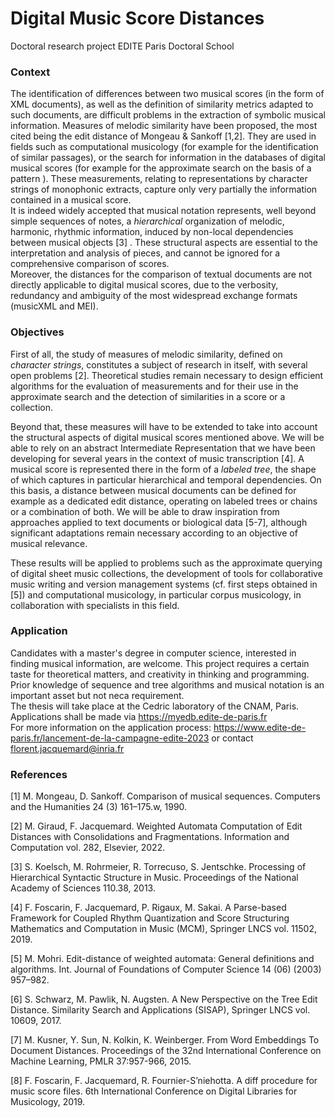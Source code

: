 # Digital Music Score Distances

Doctoral research project
EDITE Paris Doctoral School

### Context

The identification of differences between two musical scores (in the form of XML documents), as well as the definition of similarity metrics adapted to such documents, are difficult problems in the extraction of symbolic musical information.
Measures of melodic similarity have been proposed, the most cited being the edit distance of Mongeau & Sankoff [1,2]. They are used in fields such as computational musicology (for example for the identification of similar passages), or the search for information in the databases of digital musical scores (for example for the approximate search on the basis of a pattern ). These measurements, relating to representations by character strings of monophonic extracts, capture only very partially the information contained in a musical score.  
It is indeed widely accepted that musical notation represents, well beyond simple sequences of notes, a *hierarchical* organization of melodic, harmonic, rhythmic information, induced by non-local dependencies between musical objects [3] . These structural aspects are essential to the interpretation and analysis of pieces, and cannot be ignored for a comprehensive comparison of scores.  
Moreover, the distances for the comparison of textual documents are not directly applicable to digital musical scores, due to the verbosity, redundancy and ambiguity of the most widespread exchange formats (musicXML and MEI).

### Objectives

First of all, the study of measures of melodic similarity, defined on *character strings*, constitutes a subject of research in itself, with several open problems [2]. Theoretical studies remain necessary to design efficient algorithms for the evaluation of measurements and for their use in the approximate search and the detection of similarities in a score or a collection.

Beyond that, these measures will have to be extended to take into account the structural aspects of digital musical scores mentioned above. We will be able to rely on an abstract Intermediate Representation that we have been developing for several years in the context of music transcription [4]. A musical score is represented there in the form of a *labeled tree*, the shape of which captures in particular hierarchical and temporal dependencies. On this basis, a distance between musical documents can be defined for example as a dedicated edit distance, operating on labeled trees or chains or a combination of both. We will be able to draw inspiration from approaches applied to text documents or biological data [5-7], although significant adaptations remain necessary according to an objective of musical relevance.

These results will be applied to problems such as the approximate querying of digital sheet music collections, the development of tools for collaborative music writing and version management systems (cf. first steps obtained in [5]) and computational musicology, in particular corpus musicology, in collaboration with specialists in this field.

### Application

Candidates with a master's degree in computer science, interested in finding musical information, are welcome. This project requires a certain taste for theoretical matters, and creativity in thinking and programming. Prior knowledge of sequence and tree algorithms and musical notation is an important asset but not neca requirement.  
The thesis will take place at the Cedric laboratory of the CNAM, Paris.  
Applications shall be made via https://myedb.edite-de-paris.fr  
For more information on the application process:
https://www.edite-de-paris.fr/lancement-de-la-campagne-edite-2023
or contact florent.jacquemard@inria.fr

### References

[1] M. Mongeau, D. Sankoff.
Comparison of musical sequences.
Computers and the Humanities 24 (3) 161–175.w, 1990.

[2] M. Giraud, F. Jacquemard.
Weighted Automata Computation of Edit Distances with Consolidations and Fragmentations.
Information and Computation vol. 282, Elsevier, 2022.

[3] S. Koelsch, M. Rohrmeier, R. Torrecuso, S. Jentschke.
Processing of Hierarchical Syntactic Structure in Music.
Proceedings of the National Academy of Sciences 110.38, 2013.

[4] F. Foscarin, F. Jacquemard, P. Rigaux, M. Sakai.
A Parse-based Framework for Coupled Rhythm Quantization and Score Structuring
Mathematics and Computation in Music (MCM), Springer LNCS vol. 11502, 2019.

[5] M. Mohri.
Edit-distance of weighted automata: General definitions and algorithms.
Int. Journal of Foundations of Computer Science 14 (06) (2003) 957–982. 

[6] S. Schwarz, M. Pawlik, N. Augsten.
A New Perspective on the Tree Edit Distance. 
Similarity Search and Applications (SISAP), Springer LNCS vol. 10609, 2017. 

[7] M. Kusner, Y. Sun, N. Kolkin, K. Weinberger.
From Word Embeddings To Document Distances.
Proceedings of the 32nd International Conference on Machine Learning, PMLR 37:957-966, 2015.

[8] F. Foscarin, F. Jacquemard, R. Fournier-S’niehotta.
A diff procedure for music score files.
6th International Conference on Digital Libraries for Musicology, 2019.